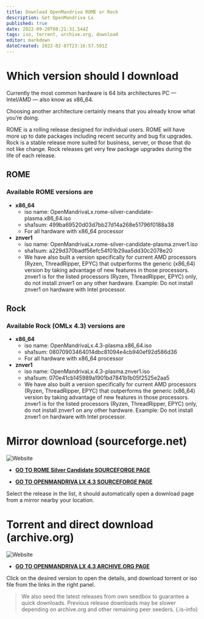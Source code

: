 ```yaml
---
title: Download OpenMandriva ROME or Rock
description: Get OpenMandriva Lx
published: true
date: 2022-09-20T08:21:31.544Z
tags: iso, torrent, archive.org, download
editor: markdown
dateCreated: 2022-02-07T23:16:57.591Z
---
```


# Which version should I download

Currently the most common hardware is 64 bits architectures PC — Intel/AMD — also know as x86\_64. 

Choosing another architecture certainly means that you already know what you’re doing.

ROME is a rolling release designed for individual users. ROME will have more up to date packages including recent security and bug fix upgrades.
Rock is a stable release more suited for business, server, or those that do not like change. Rock releases get very few package upgrades during the life of each release.


## ROME
### Available ROME versions are

- **x86_64**
  - iso name: OpenMandrivaLx.rome-silver-candidate-plasma.x86_64.iso
  - sha1sum: 499ba69520d03d7bb27d14a268e51796f0188a38
  - For all hardware with x86_64 processor
- **znver1**
  - iso name: OpenMandrivaLx.rome-silver-candidate-plasma.znver1.iso
  - sha1sum: a229d370badf56efc54f01b29aa5dd30c2078e20
  - We have also built a version specifically for current AMD processors
(Ryzen, ThreadRipper, EPYC) that outperforms the generic (x86_64) version by taking
advantage of new features in those processors. znver1 is for the listed processors (Ryzen, ThreadRipper, EPYC) 
only, do not install znver1 on any other hardware. Example: Do not install znver1 on hardware with Intel processor. 

## Rock
### Available Rock (OMLx 4.3) versions are

- **x86_64**
  - iso name: OpenMandrivaLx.4.3-plasma.x86_64.iso
  - sha1sum: 08070903464014dbc81094e4cb940ef92d586d36
  - For all hardware with x86_64 processor
- **znver1**
  - iso name: OpenMandrivaLx.4.3-plasma.znver1.iso
  - sha1sum: 070e41cb145989a1901bd7841b1b05f2525e2aa5
  - We have also built a version specifically for current AMD processors
(Ryzen, ThreadRipper, EPYC) that outperforms the generic (x86_64) version by taking
advantage of new features in those processors. znver1 is for the listed processors (Ryzen, ThreadRipper, EPYC) 
only, do not install znver1 on any other hardware. Example: Do not install znver1 on hardware with Intel processor. 

# Mirror download (sourceforge.net)

![Website](https://img.shields.io/website?label=SourceForge%20Status&url=https%3A%2F%2Fsourceforge.net)

-  [**GO TO ROME Silver Candidate SOURCEFORGE PAGE**](https://sourceforge.net/projects/openmandriva/files/release/5.0/ROME-Silver-Candidate/)

- [**GO TO OPENMANDRIVA LX 4.3 SOURCEFORGE PAGE**](https://sourceforge.net/projects/openmandriva/files/release/4.3/Final/)

Select the release in the list, it should automatically open a download page from a mirror nearby your location.

# Torrent and direct download (archive.org) 


![Website](https://img.shields.io/website?label=Archive.org%20Status&url=https%3A%2F%2Farchive.org)

- [**GO TO OPENMANDRIVA LX 4.3 ARCHIVE.ORG PAGE**](https://archive.org/search.php?query=subject%3A%22OpenMandriva+Lx+4.3%22)

Click on the desired version to open the details, and download torrent or iso file from the links in the right panel.

> We also seed the latest releases from own seedbox to guarantee a quick downloads. Previous release downloads may be slower depending on archive.org and other remaining peer seeders.
{.is-info}

